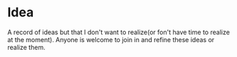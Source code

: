 # Idea
A record of ideas but that I don't want to realize(or fon't have time to realize at the moment). Anyone is welcome to join in and refine these ideas or realize them.
